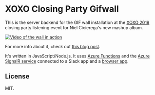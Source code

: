 # XOXO Closing Party Gifwall

This is the server backend for the GIF wall installation at the [XOXO 2019](https://xoxofest.com) closing party listening event for Niel Cicierega's new mashup album.

[![Video of the wall in action](https://uploads.lazerwalker.com/xoxo-420p.gif)](https://uploads.lazerwalker.com/IMG_2162.MOV)

For more info about it, check out [this blog post](https://dev.to/lazerwalker/making-a-weird-gif-wall-using-azure-functions-and-signalr-2gmm).

It's written in JavaScript/Node.js. It uses [Azure Functions](https://azure.microsoft.com/services/functions/?WT.mc_id=spatial-0000-emwalker) and the [Azure SignalR service](https://azure.microsoft.com/services/signalr-service/?WT.mc_id=spatial-0000-emwalker) connected to a Slack app and a [browser app](https://github.com/reedkavner/gif-viz).

## License

MIT.
